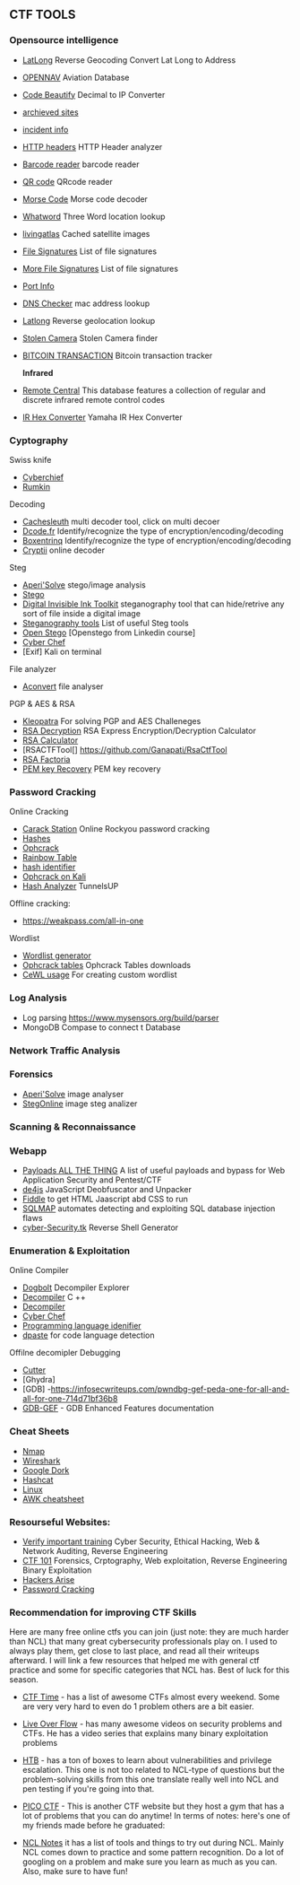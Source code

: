 ## CTF TOOLS

### Opensource intelligence

- [LatLong](https://www.latlong.net/Show-Latitude-Longitude.html) Reverse Geocoding Convert Lat Long to Address  
- [OPENNAV](https://opennav.com/) Aviation Database  
- [Code Beautify](https://codebeautify.org/decimal-to-ip-converter) Decimal to IP Converter  
- [archieved sites](https://web.archive.org/)
- [incident info](https://blog.talosintelligence.com/)
- [HTTP headers](https://developer.mozilla.org/en-US/docs/Web/HTTP/Headers) HTTP Header analyzer
- [Barcode reader](https://online-barcode-reader.inliteresearch.com/) barcode reader 
- [QR code](https://merricx.github.io/qrazybox/) QRcode reader
- [Morse Code](https://morsecode.world/international/decoder/audio-decoder-adaptive.html) Morse code decoder
- [Whatword](https://what3words.com/)  Three Word location lookup 
- [livingatlas](https://livingatlas.arcgis.com/wayback/)  Cached satellite images
- [File Signatures](https://en.wikipedia.org/wiki/List_of_file_signatures) List of file signatures  
- [More File Signatures](https://www.garykessler.net/library/file_sigs.html) List of file signatures
- [Port Info](https://www.speedguide.net/ports.php)   
- [DNS Checker](https://dnschecker.org/mac-lookup.php(edited)) mac address lookup
- [Latlong](https://www.latlong.net/Show-Latitude-Longitude.html)  Reverse geolocation lookup
- [Stolen Camera](https://www.stolencamerafinder.com/home?searchType=manual) Stolen Camera finder
- [BITCOIN TRANSACTION](https://blockchair.com/) Bitcoin transaction tracker

    **Infrared** 

- [Remote Central](https://www.remotecentral.com/cgi-bin/codes) This database features a collection of regular and discrete infrared remote control codes
- [IR Hex Converter](https://www.yamaha.com/ypab/irhex_converter.asp) Yamaha IR Hex Converter 

### Cyptography

Swiss knife
- [Cyberchief](https://cyberchef.io/)   
- [Rumkin](https://rumkin.com/)  

Decoding  
- [Cachesleuth](https://www.cachesleuth.com/) multi decoder tool, click on multi decoer  
- [Dcode.fr](https://www.dcode.fr/cipher-identifier) Identify/recognize the type of encryption/encoding/decoding  
- [Boxentrinq](https://www.boxentriq.com/code-breaking/cipher-identifier) Identify/recognize the type of encryption/encoding/decoding
- [Cryptii](https://cryptii.com/) online decoder

Steg
- [Aperi'Solve](https://aperisolve.fr/) stego/image analysis
- [Stego](https://passlok.com/stego/)
- [Digital Invisible Ink Toolkit](http://diit.sourceforge.net/) steganography tool that can hide/retrive any sort of file inside a digital image
- [Steganography tools](https://0xrick.github.io/lists/stego/) List of useful Steg tools
- [Open Stego](https://github.com/syvaidya/openstego/releases) [Openstego from Linkedin course]
- [Cyber Chef](https://gchq.github.io/CyberChef/) 
- [Exif] Kali on terminal

File analyzer
- [Aconvert](https://www.aconvert.com/analyze.html) file analyser  

PGP & AES & RSA
- [Kleopatra](https://apps.kde.org/en-gb/kleopatra/) For solving PGP and AES Challeneges  
- [RSA Decryption](https://www.cs.drexel.edu/~jpopyack/Courses/CSP/Fa17/notes/10.1_Cryptography/RSA_Express_EncryptDecrypt_v2.html) RSA Express Encryption/Decryption Calculator
- [RSA Calculator](https://www.cs.drexel.edu/~jpopyack/IntroCS/HW/RSAWorksheet.html) 
- [RSACTFTool[] https://github.com/Ganapati/RsaCtfTool
- [RSA Factoria](http://factordb.com/)
- [PEM key Recovery](https://blog.cryptohack.org/twitter-secrets)  PEM key recovery   

### Password Cracking

Online Cracking

- [Carack Station](https://crackstation.net/) Online Rockyou password cracking
- [Hashes](https://hashes.com/en/decrypt/hash)
- [Ophcrack](https://www.objectif-securite.ch/en/ophcrack)
- [Rainbow Table](http://rainbowtables.it64.com/)
- [hash identifier](https://hashes.com/en/tools/hash_identifier) 
- [Ophcrack on Kali]()  
- [Hash Analyzer](https://www.tunnelsup.com/hash-analyzer/) TunnelsUP

Offline cracking:    

- https://weakpass.com/all-in-one


Wordlist  

- [Wordlist generator](https://github.com/hashcat/maskprocessor)
- [Ophcrack tables](https://ophcrack.sourceforge.io/tables.php) Ophcrack Tables downloads
- [CeWL usage](https://stuffjasondoes.com/2018/07/18/creating-custom-wordlists-for-targeted-attacks-with-cewl/(edited)) For creating custom wordlist

### Log Analysis 

- Log parsing https://www.mysensors.org/build/parser  
- MongoDB Compase to connect t Database  

### Network Traffic Analysis



### Forensics

- [Aperi'Solve](https://www.aperisolve.com/) image analyser  
- [StegOnline](https://stegonline.georgeom.net/upload) image steg analizer  


### Scanning & Reconnaissance  


### Webapp

- [Payloads ALL THE THING](https://github.com/swisskyrepo/PayloadsAllTheThings/blob/a6eac592e1841ccf445775fa46a40eb64f376af5/NoSQL%20Injection/README.md) A list of useful payloads and bypass for Web Application Security and Pentest/CTF  
- [de4js](https://lelinhtinh.github.io/de4js/) JavaScript Deobfuscator and Unpacker  
- [Fiddle](https://jsfiddle.net/) to get HTML Jaascript abd CSS to run  
- [SQLMAP](https://github.com/sqlmapproject/sqlmap) automates  detecting and exploiting SQL database injection flaws  
- [cyber-Security.tk](https://cyber-security.tk/code/reverse-shell-generator/) Reverse Shell Generator


### Enumeration & Exploitation

Online Compiler  

- [Dogbolt](https://dogbolt.org/)  Decompiler Explorer 
- [Decompiler](https://www.onlinegdb.com/online_c++_compiler) C ++  
- [Decompiler](https://www.decompiler.com/)
- [Cyber Chef](https://gchq.github.io/CyberChef/)
- [Programming language idenifier](https://dpaste.com/)
- [dpaste](https://dpaste.com/) for code language detection

Offilne decomipler Debugging

- [Cutter](https://cutter.re/) 
- [Ghydra]
- [GDB] -https://infosecwriteups.com/pwndbg-gef-peda-one-for-all-and-all-for-one-714d71bf36b8
- [GDB-GEF](https://gef.readthedocs.io/en/master/) - GDB Enhanced Features documentation


### Cheat Sheets

- [Nmap]( https://www.stationx.net/nmap-cheat-sheet/)  
- [Wireshark]( https://cyberwarzone.com/wireshark-network-sniffing-cheat-sheet/)  
- [Google Dork]( https://ahrefs.com/blog/google-advanced-search-operators/)  
- [Hashcat](https://cheatsheet.haax.fr/passcracking-hashfiles/hashcat_cheatsheet/)  
- [Linux](https://images.linoxide.com/linux-cheat-sheet.pdf(edited))  
- [AWK cheatsheet](https://www.shortcutfoo.com/app/dojos/awk/cheatsheet)


### Resourseful Websites:

- [Verify important training](https://cyber-security.tk/categories/) Cyber Security, Ethical Hacking, Web & Network Auditing, Reverse Engineering
- [CTF 101](https://ctf101.org/) Forensics, Crptography, Web exploitation, Reverse Engineering Binary Exploitation  
- [Hackers Arise](https://www.hackers-arise.com/web-app-hacking)
- [Password Cracking](https://cryptokait.com/2020/09/02/taking-password-cracking-to-the-next-level/)

### Recommendation for improving CTF Skills

Here are many free online ctfs you can join (just note: they are much harder than NCL) that many great cybersecurity professionals play on. I used to always play them, get close to last place, and read all their writeups afterward. I will link a few resources that helped me with general ctf practice and some for specific categories that NCL has. Best of luck for this season.
	
- [CTF Time](https://ctftime.org/) - has a list of awesome CTFs almost every weekend. Some are very very hard to even do 1 problem others are a bit easier. 
	
- [Live Over Flow](https://www.youtube.com/c/LiveOverflow) - has many awesome videos on security problems and CTFs. He has a video series that explains many binary exploitation problems 
	
- [HTB](https://www.hackthebox.com/) - has a ton of boxes to learn about vulnerabilities and privilege escalation. This one is not too related to NCL-type of questions but the problem-solving skills from this one translate really well into NCL and pen testing if you're going into that.  
	
- [PICO CTF](https://picoctf.org/) - This is another CTF website but they host a gym that has a lot of problems that you can do anytime!  In terms of notes: here's one of my friends made before he graduated: 
	
- [NCL Notes](https://github.com/deviningers/ncl-notes) it has a list of tools and things to try out during NCL. Mainly NCL comes down to practice and some pattern recognition. Do a lot of googling on a problem and make sure you learn as much as you can. Also, make sure to have fun!
 

